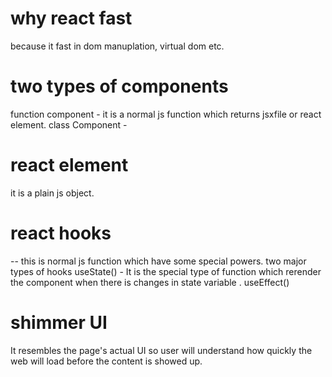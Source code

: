 # why react fast
because it fast in dom manuplation, virtual dom etc.
# two types of components
 function component - it is a normal js function which returns jsxfile or react element.
 class Component  - 
 # react element 
 it is a plain js object.
 # react hooks
  -- this is normal js function which have some special powers.
    two major types of hooks
      useState() - It is the special type of function which rerender the component when there is changes in state variable .
      useEffect()
# shimmer UI
It resembles the page's actual UI so user will understand how quickly the web will load before the content is showed up.
  